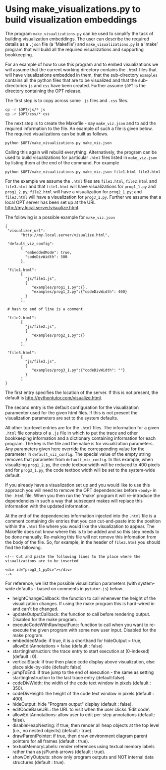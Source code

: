 # Using make_visualizations.py to build visualization embeddings

The program `make_visualizations.py` can be used to simplify the task of building visualization embeddings. The user can describe the required details as a `.json` file (a 'Makefile') and `make_visualizations.py` is a 'make' program that will build all the required visualizations and supporting bookkeeping. 

For an example of how to use this program and to embed visualizations we will assume that the current working directory contains the `.html` files that will have visualizations embedded in them, that the sub-directory `examples` contains all the python files that are to be visualized and that the sub-directories `js` and `css` have been created. Further assume `$OPT` is the directory containing the OPT release.

The first step is to copy across some `.js` files and `.css` files.

    cp -r $OPT/js/* js
    cp -r $OPT/css/* css

The next step is to create the Makefile - say `make_viz.json` and to add the required information to the file. An example of such a file is given below. The required visualizations can be built as follows.

    python $OPT/make_visualizations.py make_viz.json

Calling this again will rebuild everything. Alternatively, the program can be used to build visualizations for particular `.html` files listed in `make_viz.json` by listing them at the end of the command. For example

    python $OPT/make_visualizations.py make_viz.json file1.html file3.html

For the example we assume the `.html` files are `file1.html`, `file2.html` and `file3.html` and that `file1.html` will have visualizations for `prog1_1.py` and `prog1_2.py`; `file2.html` will have a visualization for `prog2_1.py`; and `file3.html` will have a visualization for `prog3_1.py`. Further we assume that a local OPT server has been set up at the URL http://my.local.server/visualize.html.

The following is a possible example for `make_viz.json`

    {       
     "visualizer_url": 
           "http://my.local.server/visualize.html",
    
     "default_viz_config": 
           {
             "embeddedMode": true, 
             "codeDivWidth": 500
           },
    
     "file1.html":
           [
             "js/file1.js",
             {
                "examples/prog1_1.py":{},
                "examples/prog1_2.py":{"codeDivWidth": 400}
             }
           ],
     
     # hash to end of line is a comment
     
     "file2.html":
           [
             "js/file2.js",
             {
                "examples/prog2_1.py":{}
             }
           ],
    
     "file3.html":
           [
             "js/file3.js",
             {
                "examples/prog3_1.py":{"codeDivWidth": ""}
             }
           ]
    }

The first entry specifies the location of the server. If this is not present, the default is http://pythontutor.com/visualize.html.

The second entry is the default configuration for the visualization paramenter used for the given html files. If this is not present the visualization parameters are set to the system defaults.

All other top-level entries are for the `.html` files. The information for a given `.html` file consists of a `.js` file in which to put the trace and other bookkeeping information and a dictionary containing information for each program. The key is the file and the value is for visualization parameters. Any parameters given here override the corresponding value for the parameter in `default_viz_config`. The special value of the empty string removes that parameter from `default_viz_config`. In this example, when visualizing `prog1_2.py`, the code textbox width will be reduced to 400 pixels and for `prog3_1.py`, the code textbox width will be set to the system-wide default.

If you already have a visualization set up and you would like to use this approach you will need to remove the OPT dependencies before `<body>` in the `.html` file. When you then run the 'make' program it will re-introduce the dependencies in such a way that subseqent makes will replace this information with the updated information.

At the end of the dependencies information injected into the `.html` file is a comment containing div entries that you can cut-and-paste into the position within the `.html` file where you would like the visualization to appear. The Makefile does not know where this is to be added and so this step needs to be done manually. Re-making this file will not remove this infomation from the body of the file. So, for example, in the header of `file3.html` you should find
the following.

    <!-- Cut and paste the following lines to the place where the visualizations are to be inserted
    
    <div id="prog3_1_pyDiv"></div>
    -->


For reference, we list the possible visualization parameters (with system-wide defaults - based on comments in `pytutor.js`) below.

- heightChangeCallback: the function to call whenever the height of the visualization changes. If using the make program this is hard-wired in and can't be changed.
- updateOutputCallback: the function to call before rendering output. Disabled for the make program.
- executeCodeWithRawInputFunc: function to call when you want to re-execute the given program with some new user input. Disabled for the make program.
- embeddedMode: if true, it is a shorthand for hideOutput = true, allowEditAnnotations = false (default : false)
- startingInstruction: the trace entry to start execution at (0-indexed) (default : 0).
- verticalStack: if true then place code display above visualization, else place side-by-side (default: false)
- jumpToEnd: if true jump to the end of execution - the same as setting startingInstruction to the last trace entry (default:false).
- codeDivWidth: the width of the code text window in pixels (default : 350).
- codeDivHeight: the height of the code text window in pixels (default : 400).
- hideOutput: hide "Program output" display (default : false).
- editCodeBaseURL: the URL to visit when the user clicks 'Edit code'.
- allowEditAnnotations: allow user to edit per-step annotations (default: false).
- disableHeapNesting: if true, then render all heap objects at the top level (i.e., no nested objects) (default : true).
- drawParentPointer: if true, then draw environment diagram parent pointers for all frames (default : true).
- textualMemoryLabels: render references using textual memory labels rather than as jsPlumb arrows (default : true).
- showOnlyOutputs: show only program outputs and NOT internal data structures (default : true).
